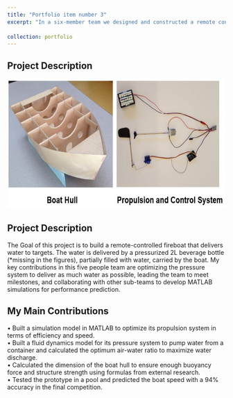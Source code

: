 ```yaml
---
title: "Portfolio item number 3"
excerpt: "In a six-member team we designed and constructed a remote controlled model fireboat which equipped with propulsion system and pressure system for pumping water. <img src='/images/Fireboat.JPG'>"

collection: portfolio
---
```

Project Description
------
<img src='/images/FireboatL.JPG' Height="300">

Project Description
------
The Goal of this project is to build a remote-controlled fireboat that delivers water to targets. The water is delivered by a pressurized 2L beverage bottle (*missing in the figures), partially filled with water, carried by the boat. My key contributions in this five people team are optimizing the pressure system to deliver as much water as possible, leading the team to meet milestones, and collaborating with other sub-teams to develop MATLAB simulations for performance prediction.

My Main Contributions
------                   
•	Built a simulation model in MATLAB to optimize its propulsion system in terms of efficiency and speed.                                   
•	Built a fluid dynamics model for its pressure system to pump water from a container and calculated the optimum air-water ratio to maximize water discharge.                                                                                                                 
•	Calculated the dimension of the boat hull to ensure enough buoyancy force and structure strength using formulas from external research.   
•	Tested the prototype in a pool and predicted the boat speed with a 94% accuracy in the final competition.                                

